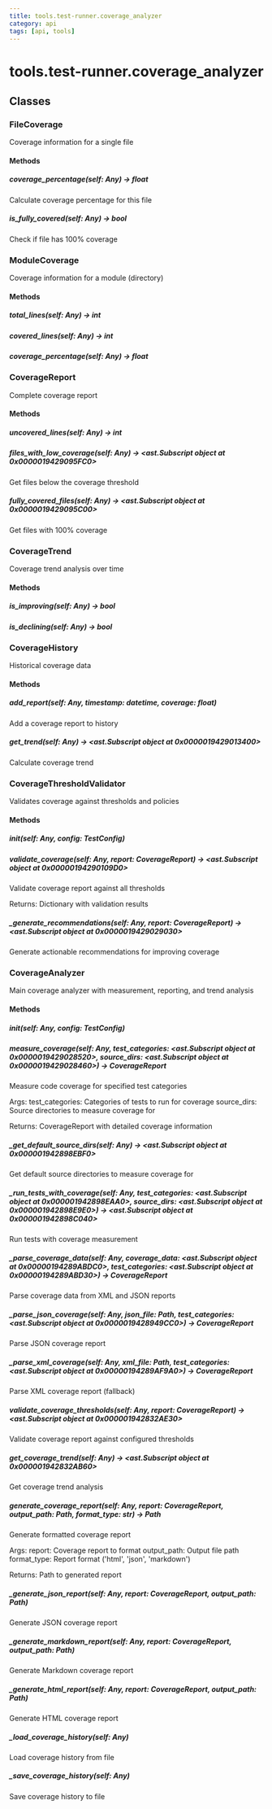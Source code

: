 ```yaml
---
title: tools.test-runner.coverage_analyzer
category: api
tags: [api, tools]
---
```


# tools.test-runner.coverage_analyzer



## Classes

### FileCoverage

Coverage information for a single file

#### Methods

##### coverage_percentage(self: Any) -> float

Calculate coverage percentage for this file

##### is_fully_covered(self: Any) -> bool

Check if file has 100% coverage

### ModuleCoverage

Coverage information for a module (directory)

#### Methods

##### total_lines(self: Any) -> int



##### covered_lines(self: Any) -> int



##### coverage_percentage(self: Any) -> float



### CoverageReport

Complete coverage report

#### Methods

##### uncovered_lines(self: Any) -> int



##### files_with_low_coverage(self: Any) -> <ast.Subscript object at 0x0000019429095FC0>

Get files below the coverage threshold

##### fully_covered_files(self: Any) -> <ast.Subscript object at 0x0000019429095C00>

Get files with 100% coverage

### CoverageTrend

Coverage trend analysis over time

#### Methods

##### is_improving(self: Any) -> bool



##### is_declining(self: Any) -> bool



### CoverageHistory

Historical coverage data

#### Methods

##### add_report(self: Any, timestamp: datetime, coverage: float)

Add a coverage report to history

##### get_trend(self: Any) -> <ast.Subscript object at 0x0000019429013400>

Calculate coverage trend

### CoverageThresholdValidator

Validates coverage against thresholds and policies

#### Methods

##### __init__(self: Any, config: TestConfig)



##### validate_coverage(self: Any, report: CoverageReport) -> <ast.Subscript object at 0x00000194290109D0>

Validate coverage report against all thresholds

Returns:
    Dictionary with validation results

##### _generate_recommendations(self: Any, report: CoverageReport) -> <ast.Subscript object at 0x0000019429029030>

Generate actionable recommendations for improving coverage

### CoverageAnalyzer

Main coverage analyzer with measurement, reporting, and trend analysis

#### Methods

##### __init__(self: Any, config: TestConfig)



##### measure_coverage(self: Any, test_categories: <ast.Subscript object at 0x0000019429028520>, source_dirs: <ast.Subscript object at 0x0000019429028460>) -> CoverageReport

Measure code coverage for specified test categories

Args:
    test_categories: Categories of tests to run for coverage
    source_dirs: Source directories to measure coverage for
    
Returns:
    CoverageReport with detailed coverage information

##### _get_default_source_dirs(self: Any) -> <ast.Subscript object at 0x000001942898EBF0>

Get default source directories to measure coverage for

##### _run_tests_with_coverage(self: Any, test_categories: <ast.Subscript object at 0x000001942898EAA0>, source_dirs: <ast.Subscript object at 0x000001942898E9E0>) -> <ast.Subscript object at 0x000001942898C040>

Run tests with coverage measurement

##### _parse_coverage_data(self: Any, coverage_data: <ast.Subscript object at 0x00000194289ABDC0>, test_categories: <ast.Subscript object at 0x00000194289ABD30>) -> CoverageReport

Parse coverage data from XML and JSON reports

##### _parse_json_coverage(self: Any, json_file: Path, test_categories: <ast.Subscript object at 0x0000019428949CC0>) -> CoverageReport

Parse JSON coverage report

##### _parse_xml_coverage(self: Any, xml_file: Path, test_categories: <ast.Subscript object at 0x00000194289AF9A0>) -> CoverageReport

Parse XML coverage report (fallback)

##### validate_coverage_thresholds(self: Any, report: CoverageReport) -> <ast.Subscript object at 0x000001942832AE30>

Validate coverage report against configured thresholds

##### get_coverage_trend(self: Any) -> <ast.Subscript object at 0x000001942832AB60>

Get coverage trend analysis

##### generate_coverage_report(self: Any, report: CoverageReport, output_path: Path, format_type: str) -> Path

Generate formatted coverage report

Args:
    report: Coverage report to format
    output_path: Output file path
    format_type: Report format ('html', 'json', 'markdown')
    
Returns:
    Path to generated report

##### _generate_json_report(self: Any, report: CoverageReport, output_path: Path)

Generate JSON coverage report

##### _generate_markdown_report(self: Any, report: CoverageReport, output_path: Path)

Generate Markdown coverage report

##### _generate_html_report(self: Any, report: CoverageReport, output_path: Path)

Generate HTML coverage report

##### _load_coverage_history(self: Any)

Load coverage history from file

##### _save_coverage_history(self: Any)

Save coverage history to file

